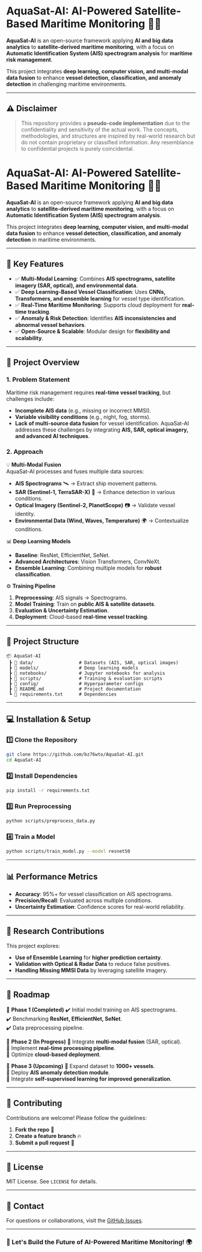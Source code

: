 # **AquaSat-AI: AI-Powered Satellite-Based Maritime Monitoring** 🌊🚢  

**AquaSat-AI** is an open-source framework applying **AI and big data analytics** to **satellite-derived maritime monitoring**, with a focus on **Automatic Identification System (AIS) spectrogram analysis** for **maritime risk management**.  

This project integrates **deep learning, computer vision, and multi-modal data fusion** to enhance **vessel detection, classification, and anomaly detection** in challenging maritime environments.  

---

## **⚠️ Disclaimer**
> This repository provides a **pseudo-code implementation** due to the confidentiality and sensitivity of the actual work. The concepts, methodologies, and structures are inspired by real-world research but do not contain proprietary or classified information. Any resemblance to confidential projects is purely coincidental.

# **AquaSat-AI: AI-Powered Satellite-Based Maritime Monitoring** 🌊🚢  

**AquaSat-AI** is an open-source framework applying **AI and big data analytics** to **satellite-derived maritime monitoring**, with a focus on **Automatic Identification System (AIS) spectrogram analysis**.  

This project integrates **deep learning, computer vision, and multi-modal data fusion** to enhance **vessel detection, classification, and anomaly detection** in maritime environments.  

---

## **🚀 Key Features**
- ✅ **Multi-Modal Learning**: Combines **AIS spectrograms, satellite imagery (SAR, optical), and environmental data**.
- ✅ **Deep Learning-Based Vessel Classification**: Uses **CNNs, Transformers, and ensemble learning** for vessel type identification.
- ✅ **Real-Time Maritime Monitoring**: Supports cloud deployment for **real-time tracking**.
- ✅ **Anomaly & Risk Detection**: Identifies **AIS inconsistencies and abnormal vessel behaviors**.
- ✅ **Open-Source & Scalable**: Modular design for **flexibility and scalability**.

---

## **📌 Project Overview**
### **1. Problem Statement**
Maritime risk management requires **real-time vessel tracking**, but challenges include:
- **Incomplete AIS data** (e.g., missing or incorrect MMSI).
- **Variable visibility conditions** (e.g., night, fog, storms).
- **Lack of multi-source data fusion** for vessel identification.
AquaSat-AI addresses these challenges by integrating **AIS, SAR, optical imagery, and advanced AI techniques**.

### **2. Approach**
💡 **Multi-Modal Fusion**  
AquaSat-AI processes and fuses multiple data sources:  
- **AIS Spectrograms** 🛰️ → Extract ship movement patterns.
- **SAR (Sentinel-1, TerraSAR-X)** 🌊 → Enhance detection in various conditions.
- **Optical Imagery (Sentinel-2, PlanetScope)** 📷 → Validate vessel identity.
- **Environmental Data (Wind, Waves, Temperature)** 🌍 → Contextualize conditions.

📊 **Deep Learning Models**  
- **Baseline**: ResNet, EfficientNet, SeNet.  
- **Advanced Architectures**: Vision Transformers, ConvNeXt.  
- **Ensemble Learning**: Combining multiple models for **robust classification**.  

⚙️ **Training Pipeline**
1. **Preprocessing**: AIS signals → Spectrograms.
2. **Model Training**: Train on **public AIS & satellite datasets**.
3. **Evaluation & Uncertainty Estimation**.
4. **Deployment**: Cloud-based **real-time vessel tracking**.

---

## **📂 Project Structure**
```
📦 AquaSat-AI
 ┣ 📂 data/                 # Datasets (AIS, SAR, optical images)
 ┣ 📂 models/               # Deep learning models
 ┣ 📂 notebooks/            # Jupyter notebooks for analysis
 ┣ 📂 scripts/              # Training & evaluation scripts
 ┣ 📂 config/               # Hyperparameter configs
 ┣ 📜 README.md             # Project documentation
 ┗ 📜 requirements.txt      # Dependencies
```

---

## **💻 Installation & Setup**
### **1️⃣ Clone the Repository**
```bash
git clone https://github.com/bz76wto/AquaSat-AI.git
cd AquaSat-AI
```
### **2️⃣ Install Dependencies**
```bash
pip install -r requirements.txt
```
### **3️⃣ Run Preprocessing**
```bash
python scripts/preprocess_data.py
```
### **4️⃣ Train a Model**
```bash
python scripts/train_model.py --model resnet50
```

---

## **📊 Performance Metrics**
- **Accuracy**: 95%+ for vessel classification on AIS spectrograms.
- **Precision/Recall**: Evaluated across multiple conditions.
- **Uncertainty Estimation**: Confidence scores for real-world reliability.

---

## **🔬 Research Contributions**
This project explores:
- **Use of Ensemble Learning** for **higher prediction certainty**.
- **Validation with Optical & Radar Data** to reduce false positives.
- **Handling Missing MMSI Data** by leveraging satellite imagery.

---

## **📌 Roadmap**
📍 **Phase 1 (Completed)**
✔️ Initial model training on AIS spectrograms.  
✔️ Benchmarking **ResNet, EfficientNet, SeNet**.  
✔️ Data preprocessing pipeline.  

📍 **Phase 2 (In Progress)**
🚀 Integrate **multi-modal fusion** (SAR, optical).  
🚀 Implement **real-time processing pipeline**.  
🚀 Optimize **cloud-based deployment**.  

📍 **Phase 3 (Upcoming)**
📡 Expand dataset to **1000+ vessels**.  
📡 Deploy **AIS anomaly detection module**.  
📡 Integrate **self-supervised learning for improved generalization**.  

---

## **🤝 Contributing**
Contributions are welcome! Please follow the guidelines:
1. **Fork the repo** 🍴
2. **Create a feature branch** 🔥
3. **Submit a pull request** 🚀

---

## **📜 License**
MIT License. See `LICENSE` for details.

---

## **📧 Contact**
For questions or collaborations, visit the [GitHub Issues](https://github.com/bz76wto/AquaSat-AI/issues).  

---

### **🚢 Let's Build the Future of AI-Powered Maritime Monitoring! 🌍**  
